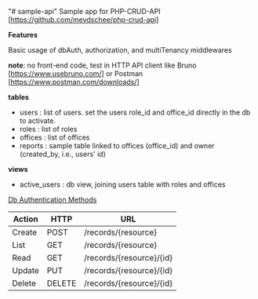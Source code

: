"# sample-api" 
Sample app for PHP-CRUD-API [https://github.com/mevdschee/php-crud-api]

**Features**

Basic usage of dbAuth, authorization, and multiTenancy middlewares


**note**: no front-end code, test in HTTP API client like Bruno [https://www.usebruno.com/] or Postman [https://www.postman.com/downloads/]

**tables**
 - users : list of users. set the users role_id and office_id directly in the db to activate.
 - roles : list of roles
 - offices : list of offices
 - reports : sample table linked to offices (office_id) and owner (created_by, i.e., users' id)

**views**

 - active_users : db view, joining users table with roles and offices


[Db Authentication Methods](https://github.com/mevdschee/php-crud-api?tab=readme-ov-file#database-authentication)


| Action 	| HTTP 	| URL 	|
|---	|---	|---	|
| Create 	| POST 	| /records/{resource} 	|
| List 	| GET 	| /records/{resource} 	|
| Read 	| GET 	| /records/{resource}/{id} 	|
| Update 	| PUT 	| /records/{resource}/{id} 	|
| Delete 	| DELETE 	| /records/{resource}/{id}	|